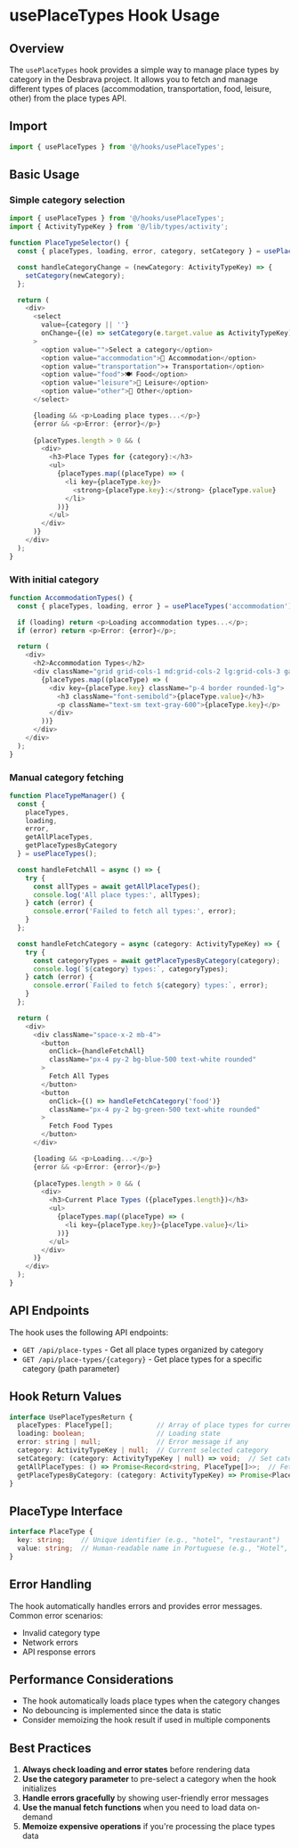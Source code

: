 # usePlaceTypes Hook Usage

## Overview

The `usePlaceTypes` hook provides a simple way to manage place types by category in the Desbrava project. It allows you to fetch and manage different types of places (accommodation, transportation, food, leisure, other) from the place types API.

## Import

```typescript
import { usePlaceTypes } from '@/hooks/usePlaceTypes';
```

## Basic Usage

### Simple category selection

```typescript
import { usePlaceTypes } from '@/hooks/usePlaceTypes';
import { ActivityTypeKey } from '@/lib/types/activity';

function PlaceTypeSelector() {
  const { placeTypes, loading, error, category, setCategory } = usePlaceTypes();

  const handleCategoryChange = (newCategory: ActivityTypeKey) => {
    setCategory(newCategory);
  };

  return (
    <div>
      <select 
        value={category || ''} 
        onChange={(e) => setCategory(e.target.value as ActivityTypeKey)}
      >
        <option value="">Select a category</option>
        <option value="accommodation">🏨 Accommodation</option>
        <option value="transportation">✈️ Transportation</option>
        <option value="food">🍽️ Food</option>
        <option value="leisure">🎯 Leisure</option>
        <option value="other">📝 Other</option>
      </select>

      {loading && <p>Loading place types...</p>}
      {error && <p>Error: {error}</p>}
      
      {placeTypes.length > 0 && (
        <div>
          <h3>Place Types for {category}:</h3>
          <ul>
            {placeTypes.map((placeType) => (
              <li key={placeType.key}>
                <strong>{placeType.key}:</strong> {placeType.value}
              </li>
            ))}
          </ul>
        </div>
      )}
    </div>
  );
}
```

### With initial category

```typescript
function AccommodationTypes() {
  const { placeTypes, loading, error } = usePlaceTypes('accommodation');

  if (loading) return <p>Loading accommodation types...</p>;
  if (error) return <p>Error: {error}</p>;

  return (
    <div>
      <h2>Accommodation Types</h2>
      <div className="grid grid-cols-1 md:grid-cols-2 lg:grid-cols-3 gap-4">
        {placeTypes.map((placeType) => (
          <div key={placeType.key} className="p-4 border rounded-lg">
            <h3 className="font-semibold">{placeType.value}</h3>
            <p className="text-sm text-gray-600">{placeType.key}</p>
          </div>
        ))}
      </div>
    </div>
  );
}
```

### Manual category fetching

```typescript
function PlaceTypeManager() {
  const { 
    placeTypes, 
    loading, 
    error, 
    getAllPlaceTypes, 
    getPlaceTypesByCategory 
  } = usePlaceTypes();

  const handleFetchAll = async () => {
    try {
      const allTypes = await getAllPlaceTypes();
      console.log('All place types:', allTypes);
    } catch (error) {
      console.error('Failed to fetch all types:', error);
    }
  };

  const handleFetchCategory = async (category: ActivityTypeKey) => {
    try {
      const categoryTypes = await getPlaceTypesByCategory(category);
      console.log(`${category} types:`, categoryTypes);
    } catch (error) {
      console.error(`Failed to fetch ${category} types:`, error);
    }
  };

  return (
    <div>
      <div className="space-x-2 mb-4">
        <button 
          onClick={handleFetchAll}
          className="px-4 py-2 bg-blue-500 text-white rounded"
        >
          Fetch All Types
        </button>
        <button 
          onClick={() => handleFetchCategory('food')}
          className="px-4 py-2 bg-green-500 text-white rounded"
        >
          Fetch Food Types
        </button>
      </div>

      {loading && <p>Loading...</p>}
      {error && <p>Error: {error}</p>}
      
      {placeTypes.length > 0 && (
        <div>
          <h3>Current Place Types ({placeTypes.length})</h3>
          <ul>
            {placeTypes.map((placeType) => (
              <li key={placeType.key}>{placeType.value}</li>
            ))}
          </ul>
        </div>
      )}
    </div>
  );
}
```

## API Endpoints

The hook uses the following API endpoints:

- `GET /api/place-types` - Get all place types organized by category
- `GET /api/place-types/{category}` - Get place types for a specific category (path parameter)

## Hook Return Values

```typescript
interface UsePlaceTypesReturn {
  placeTypes: PlaceType[];           // Array of place types for current category
  loading: boolean;                  // Loading state
  error: string | null;              // Error message if any
  category: ActivityTypeKey | null;  // Current selected category
  setCategory: (category: ActivityTypeKey | null) => void;  // Set category function
  getAllPlaceTypes: () => Promise<Record<string, PlaceType[]>>;  // Fetch all types
  getPlaceTypesByCategory: (category: ActivityTypeKey) => Promise<PlaceType[]>;  // Fetch by category
}
```

## PlaceType Interface

```typescript
interface PlaceType {
  key: string;    // Unique identifier (e.g., "hotel", "restaurant")
  value: string;  // Human-readable name in Portuguese (e.g., "Hotel", "Restaurante")
}
```

## Error Handling

The hook automatically handles errors and provides error messages. Common error scenarios:

- Invalid category type
- Network errors
- API response errors

## Performance Considerations

- The hook automatically loads place types when the category changes
- No debouncing is implemented since the data is static
- Consider memoizing the hook result if used in multiple components

## Best Practices

1. **Always check loading and error states** before rendering data
2. **Use the category parameter** to pre-select a category when the hook initializes
3. **Handle errors gracefully** by showing user-friendly error messages
4. **Use the manual fetch functions** when you need to load data on-demand
5. **Memoize expensive operations** if you're processing the place types data
